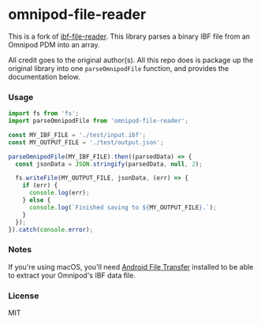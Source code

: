# omnipod-file-reader

This is a fork of [ibf-file-reader](https://github.com/balshor/ibf-file-reader). This library parses a binary IBF file from an Omnipod PDM into an array.

All credit goes to the original author(s). All this repo does is package up the original library into one `parseOmnipodFile` function, and provides the documentation below.

### Usage

```js
import fs from 'fs';
import parseOmnipodFile from 'omnipod-file-reader';

const MY_IBF_FILE = './test/input.ibf';
const MY_OUTPUT_FILE = './test/output.json';

parseOmnipodFile(MY_IBF_FILE).then((parsedData) => {
  const jsonData = JSON.stringify(parsedData, null, 2);

  fs.writeFile(MY_OUTPUT_FILE, jsonData, (err) => {
    if (err) {
      console.log(err);
    } else {
      console.log(`Finished saving to ${MY_OUTPUT_FILE}.`);
    }
  });
}).catch(console.error);
```

### Notes

If you're using macOS, you'll need [Android File Transfer](https://www.android.com/filetransfer/) installed to be able to extract your Omnipod's IBF data file.

### License

MIT
